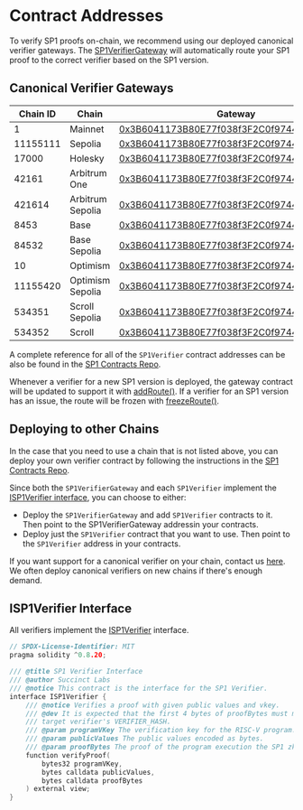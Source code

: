 # Contract Addresses

To verify SP1 proofs on-chain, we recommend using our deployed canonical verifier gateways. The [SP1VerifierGateway](https://github.com/succinctlabs/sp1-contracts/blob/main/contracts/src/ISP1VerifierGateway.sol) will automatically route your SP1 proof to the correct verifier based on the SP1 version.

## Canonical Verifier Gateways

| Chain ID | Chain            | Gateway                                                                                                                                 |
| -------- | ---------------- | --------------------------------------------------------------------------------------------------------------------------------------- |
| 1        | Mainnet          | [0x3B6041173B80E77f038f3F2C0f9744f04837185e](https://etherscan.io/address/0x3B6041173B80E77f038f3F2C0f9744f04837185e)                   |
| 11155111 | Sepolia          | [0x3B6041173B80E77f038f3F2C0f9744f04837185e](https://sepolia.etherscan.io/address/0x3B6041173B80E77f038f3F2C0f9744f04837185e)           |
| 17000    | Holesky          | [0x3B6041173B80E77f038f3F2C0f9744f04837185e](https://holesky.etherscan.io/address/0x3B6041173B80E77f038f3F2C0f9744f04837185e)           |
| 42161    | Arbitrum One     | [0x3B6041173B80E77f038f3F2C0f9744f04837185e](https://arbiscan.io/address/0x3B6041173B80E77f038f3F2C0f9744f04837185e)                    |
| 421614   | Arbitrum Sepolia | [0x3B6041173B80E77f038f3F2C0f9744f04837185e](https://sepolia.arbiscan.io/address/0x3B6041173B80E77f038f3F2C0f9744f04837185e)            |
| 8453     | Base             | [0x3B6041173B80E77f038f3F2C0f9744f04837185e](https://basescan.org/address/0x3B6041173B80E77f038f3F2C0f9744f04837185e)                   |
| 84532    | Base Sepolia     | [0x3B6041173B80E77f038f3F2C0f9744f04837185e](https://sepolia.basescan.org/address/0x3B6041173B80E77f038f3F2C0f9744f04837185e)           |
| 10       | Optimism         | [0x3B6041173B80E77f038f3F2C0f9744f04837185e](https://optimistic.etherscan.io/address/0x3b6041173b80e77f038f3f2c0f9744f04837185e)        |
| 11155420 | Optimism Sepolia | [0x3B6041173B80E77f038f3F2C0f9744f04837185e](hhttps://sepolia-optimism.etherscan.io/address/0x3B6041173B80E77f038f3F2C0f9744f04837185e) |
| 534351   | Scroll Sepolia   | [0x3B6041173B80E77f038f3F2C0f9744f04837185e](https://sepolia.scrollscan.com/address/0x3B6041173B80E77f038f3F2C0f9744f04837185e)         |
| 534352   | Scroll           | [0x3B6041173B80E77f038f3F2C0f9744f04837185e](https://scrollscan.com/address/0x3B6041173B80E77f038f3F2C0f9744f04837185e)                 |

A complete reference for all of the `SP1Verifier` contract addresses can be also be found in the [SP1 Contracts Repo](https://github.com/succinctlabs/sp1-contracts/blob/main/contracts/deployments).

Whenever a verifier for a new SP1 version is deployed, the gateway contract will be updated to
support it with
[addRoute()](https://github.com/succinctlabs/sp1-contracts/blob/main/contracts/src/ISP1VerifierGateway.sol#L65).
If a verifier for an SP1 version has an issue, the route will be frozen with
[freezeRoute()](https://github.com/succinctlabs/sp1-contracts/blob/main/contracts/src/ISP1VerifierGateway.sol#L71).

## Deploying to other Chains

In the case that you need to use a chain that is not listed above, you can deploy your own
verifier contract by following the instructions in the
[SP1 Contracts Repo](https://github.com/succinctlabs/sp1-contracts/blob/main/README.md#deployments).

Since both the `SP1VerifierGateway` and each `SP1Verifier` implement the [ISP1Verifier
interface](./contract-usage.md#isp1verifier-interface), you can choose to either:

* Deploy the `SP1VerifierGateway` and add `SP1Verifier` contracts to it. Then point to the
  SP1VerifierGateway addressin your contracts.
* Deploy just the `SP1Verifier` contract that you want to use. Then point to the `SP1Verifier`
  address in
  your contracts.

If you want support for a canonical verifier on your chain, contact us [here](https://t.me/+AzG4ws-kD24yMGYx). We often deploy canonical verifiers on new chains if there's enough demand.

## ISP1Verifier Interface

All verifiers implement the [ISP1Verifier](https://github.com/succinctlabs/sp1-contracts/blob/main/contracts/src/ISP1Verifier.sol) interface.

```c++
// SPDX-License-Identifier: MIT
pragma solidity ^0.8.20;

/// @title SP1 Verifier Interface
/// @author Succinct Labs
/// @notice This contract is the interface for the SP1 Verifier.
interface ISP1Verifier {
    /// @notice Verifies a proof with given public values and vkey.
    /// @dev It is expected that the first 4 bytes of proofBytes must match the first 4 bytes of
    /// target verifier's VERIFIER_HASH.
    /// @param programVKey The verification key for the RISC-V program.
    /// @param publicValues The public values encoded as bytes.
    /// @param proofBytes The proof of the program execution the SP1 zkVM encoded as bytes.
    function verifyProof(
        bytes32 programVKey,
        bytes calldata publicValues,
        bytes calldata proofBytes
    ) external view;
}
```
